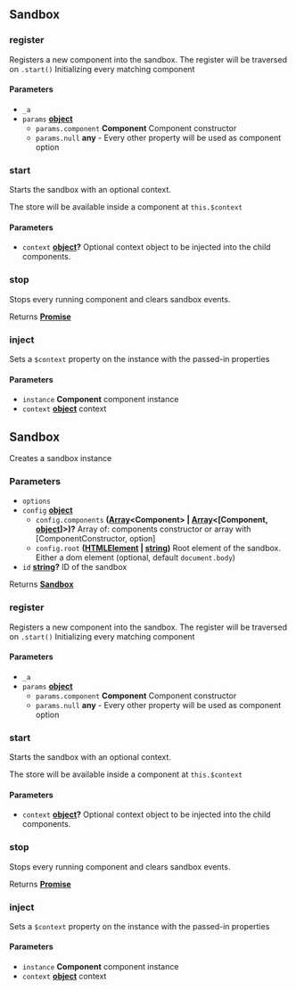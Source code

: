 <!-- Generated by documentation.js. Update this documentation by updating the source code. -->

## Sandbox

### register

Registers a new component into the sandbox. The register will be traversed on `.start()`
Initializing every matching component

#### Parameters

-   `_a`  
-   `params` **[object][1]** 
    -   `params.component` **Component** Component constructor
    -   `params.null` **any** -   Every other property will be used as component option

### start

Starts the sandbox with an optional context.

The store will be available inside a component at `this.$context`

#### Parameters

-   `context` **[object][1]?** Optional context object to be injected into the child components.

### stop

Stops every running component and clears sandbox events.

Returns **[Promise][2]** 

### inject

Sets a `$context` property on the instance with the passed-in properties

#### Parameters

-   `instance` **Component** component instance
-   `context` **[object][1]** context

## Sandbox

Creates a sandbox instance

### Parameters

-   `options`  
-   `config` **[object][1]** 
    -   `config.components` **([Array][3]&lt;Component> | [Array][3]&lt;\[Component, [object][1]]>)?** Array of: components constructor or array with [ComponentConstructor, option]
    -   `config.root` **([HTMLElement][4] \| [string][5])** Root element of the sandbox. Either a dom element (optional, default `document.body`)
-   `id` **[string][5]?** ID of the sandbox

Returns **[Sandbox][6]** 

### register

Registers a new component into the sandbox. The register will be traversed on `.start()`
Initializing every matching component

#### Parameters

-   `_a`  
-   `params` **[object][1]** 
    -   `params.component` **Component** Component constructor
    -   `params.null` **any** -   Every other property will be used as component option

### start

Starts the sandbox with an optional context.

The store will be available inside a component at `this.$context`

#### Parameters

-   `context` **[object][1]?** Optional context object to be injected into the child components.

### stop

Stops every running component and clears sandbox events.

Returns **[Promise][2]** 

### inject

Sets a `$context` property on the instance with the passed-in properties

#### Parameters

-   `instance` **Component** component instance
-   `context` **[object][1]** context

[1]: https://developer.mozilla.org/docs/Web/JavaScript/Reference/Global_Objects/Object

[2]: https://developer.mozilla.org/docs/Web/JavaScript/Reference/Global_Objects/Promise

[3]: https://developer.mozilla.org/docs/Web/JavaScript/Reference/Global_Objects/Array

[4]: https://developer.mozilla.org/docs/Web/HTML/Element

[5]: https://developer.mozilla.org/docs/Web/JavaScript/Reference/Global_Objects/String

[6]: #sandbox
